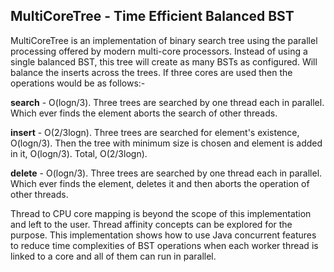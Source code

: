 ## MultiCoreTree - Time Efficient Balanced BST
MultiCoreTree is an implementation of binary search tree using the parallel processing offered by modern multi-core processors. Instead of using a single balanced BST, this tree will create as many BSTs as configured. Will balance the inserts across the trees. If three cores are used then the operations would be as follows:-

**search** - O(logn/3). Three trees are searched by one thread each in parallel. Which ever finds the element aborts the search of other threads.

**insert** - O(2/3logn). Three trees are searched for element's existence, O(logn/3). Then the tree with minimum size is chosen and element is added in it, O(logn/3). Total, O(2/3logn).

**delete** - O(logn/3). Three trees are searched by one thread each in parallel. Which ever finds the element, deletes it and then aborts the operation of other threads.

Thread to CPU core mapping is beyond the scope of this implementation and left to the user. Thread affinity concepts can be explored for the purpose. This implementation shows how to use Java concurrent features to reduce time complexities of BST operations when each worker thread is linked to a core and all of them can run in parallel.
